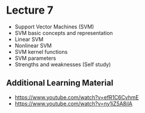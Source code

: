 # Lecture 7
- Support Vector Machines (SVM)
- SVM basic concepts and representation
- Linear SVM
- Nonlinear SVM
- SVM kernel functions
- SVM parameters
- Strengths and weaknesses (Self study)

## Additional Learning Material

- https://www.youtube.com/watch?v=efR1C6CvhmE
- https://www.youtube.com/watch?v=ny1iZ5A8ilA
